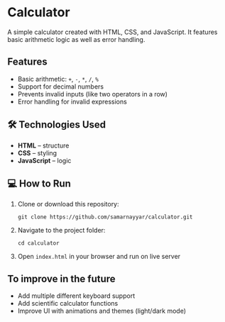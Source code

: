 <h1>Calculator</h1>
A simple calculator created with HTML, CSS, and JavaScript. It features basic arithmetic logic as well as error handling.

<h2>Features</h2>
<ul>
  <li>Basic arithmetic: <code>+</code>, <code>-</code>, <code>*</code>, <code>/</code>, <code>%</code></li>
  <li>Support for decimal numbers</li>
  <li>Prevents invalid inputs (like two operators in a row)</li>
  <li>Error handling for invalid expressions</li>
</ul>

<h2>🛠️ Technologies Used</h2>
<ul>
  <li><b>HTML</b> – structure</li>
  <li><b>CSS</b> – styling</li>
  <li><b>JavaScript</b> – logic</li>
</ul>

<h2>💻 How to Run</h2>
<ol>
  <li>Clone or download this repository:</li>
  <pre><code>git clone https://github.com/samarnayyar/calculator.git</code></pre>
  
  <li>Navigate to the project folder:</li>
  <pre><code>cd calculator</code></pre>
  
  <li>Open <code>index.html</code> in your browser and run on live server</li>
</ol>

<h2>To improve in the future</h2>
<ul>
  <li>Add multiple different keyboard support</li>
  <li>Add scientific calculator functions</li>
  <li>Improve UI with animations and themes (light/dark mode)</li>
</ul>
